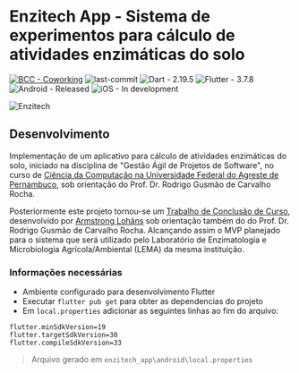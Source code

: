 # Enzitech App - Sistema de experimentos para cálculo de atividades enzimáticas do solo

[![BCC - Coworking](https://img.shields.io/badge/BCC-Coworking-06BC67?logo=slack)](https://)
![last-commit](https://img.shields.io/github/last-commit/bcccoworkingufape/enzitech_app.svg)
![Dart - 2.19.5](https://img.shields.io/badge/Dart-2.19.5-0175C2?logo=dart)
![Flutter - 3.7.8](https://img.shields.io/badge/Flutter-3.7.8-02569B?logo=flutter)
![Android - Released](https://img.shields.io/badge/Android-Released-3DDC84?logo=android&logoColor=FFFFFF)
![iOS - In development](https://img.shields.io/badge/iOS-In_development-000000?logo=apple&logoColor=FFFFFF)

![Enzitech](https://user-images.githubusercontent.com/30741312/232361196-5d8dc1ca-6b6c-41df-8cc7-131cdba98591.png)

## Desenvolvimento

Implementação de um aplicativo para cálculo de atividades enzimáticas do solo, iniciado na disciplina de "Gestão Ágil de Projetos de Software", no curso de [Ciência da Computação na Universidade Federal do Agreste de Pernambuco](http://www.ufape.edu.br/br/node/409), sob orientação do Prof. Dr. Rodrigo Gusmão de Carvalho Rocha.

Posteriormente este projeto tornou-se um [Trabalho de Conclusão de Curso](https://github.com/lohhans/tcc/tree/main), desenvolvido por [Armstrong Lohãns](https://github.com/lohhans) sob orientação também do do Prof. Dr. Rodrigo Gusmão de Carvalho Rocha. Alcançando assim o MVP planejado para o sistema que será utilizado pelo Laboratório de Enzimatologia e Microbiologia Agrícola/Ambiental (LEMA) da mesma instituição.

### Informações necessárias

- Ambiente configurado para desenvolvimento Flutter
- Executar `flutter pub get` para obter as dependencias do projeto
- Em `local.properties` adicionar as seguintes linhas ao fim do arquivo:
```properties
flutter.minSdkVersion=19
flutter.targetSdkVersion=30
flutter.compileSdkVersion=33
```
> Arquivo gerado em `enzitech_app\android\local.properties`
